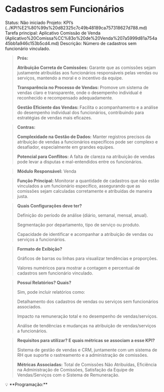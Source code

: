 # Cadastros sem Funcionários

Status: Não iniciado
Projeto: KPI’s (../KPI%E2%80%99s%20d82325c7c49b48189ca757318627d788.md)
Tarefa principal: Aplicativo Comissão de Venda (Aplicativo%20Comissa%CC%83o%20de%20Venda%207a5999d81a754a45bb1a946c153b5cd4.md)
Descrição: Número de cadastros sem funcionário vinculado.

> **Prós:**
> 
> 
> **Atribuição Correta de Comissões:** Garante que as comissões sejam justamente atribuídas aos funcionários responsáveis pelas vendas ou serviços, mantendo a moral e o incentivo da equipe.
> 
> **Transparência no Processo de Vendas:** Promove um sistema de vendas claro e transparente, onde o desempenho individual é reconhecido e recompensado adequadamente.
> 
> **Gestão Eficiente das Vendas:** Facilita o acompanhamento e a análise do desempenho individual dos funcionários, contribuindo para estratégias de vendas mais eficazes.
> 

> **Contras:**
> 
> 
> **Complexidade na Gestão de Dados:** Manter registros precisos da atribuição de vendas a funcionários específicos pode ser complexo e desafiador, especialmente em grandes equipes.
> 
> **Potencial para Conflitos:** A falta de clareza na atribuição de vendas pode levar a disputas e mal-entendidos entre os funcionários.
> 

> **Módulo Responsável:**
Venda
> 

> **Função Principal:**
Monitorar a quantidade de cadastros que não estão vinculados a um funcionário específico, assegurando que as comissões sejam calculadas corretamente e atribuídas de maneira justa.
> 

> **Quais Configurações deve ter?**
> 
> 
> Definição do período de análise (diário, semanal, mensal, anual).
> 
> Segmentação por departamento, tipo de serviço ou produto.
> 
> Capacidade de identificar e acompanhar a atribuição de vendas ou serviços a funcionários.
> 

> **Formato de Exibição?**
> 
> 
> Gráficos de barras ou linhas para visualizar tendências e proporções.
> 
> Valores numéricos para mostrar a contagem e percentual de cadastros sem funcionário vinculado.
> 

> **Possuí Relatórios? Quais?**
> 
> 
> Sim, pode incluir relatórios como:
> 
> Detalhamento dos cadastros de vendas ou serviços sem funcionários associados.
> 
> Impacto na remuneração total e no desempenho de vendas/serviços.
> 
> Análise de tendências e mudanças na atribuição de vendas/serviços a funcionários.
> 

> **Requisitos para utilizar? E quais métricas se associam a esse KPI?**
> 
> 
> Sistema de gestão de vendas e CRM, juntamente com um sistema de RH que suporte o rastreamento e a administração de comissões.
> 
> **Métricas Associadas:** 
> Total de Comissões Não Atribuídas, Eficiência na Administração de Comissões, Satisfação da Equipe de Vendas/Serviços com o Sistema de Remuneração.
> 

<aside>
💡 **Programação:**

</aside>